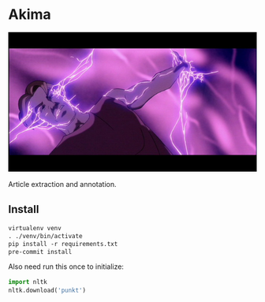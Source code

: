 # Akima
![Titan AE](img/titan-ae.jpg)

Article extraction and annotation.

## Install
```
virtualenv venv
. ./venv/bin/activate
pip install -r requirements.txt
pre-commit install
```

Also need run this once to initialize:

```python
import nltk
nltk.download('punkt')
```

